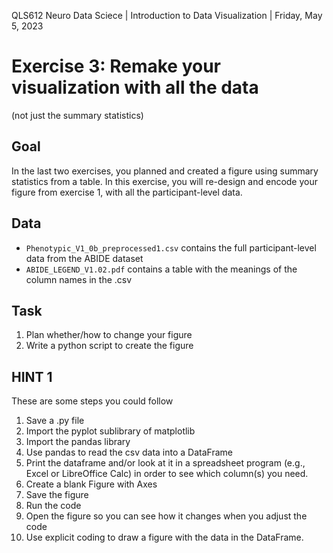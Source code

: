 QLS612 Neuro Data Sciece | Introduction to Data Visualization | Friday, May 5, 2023

# Exercise 3: Remake your visualization with all the data
(not just the summary statistics)

## Goal
In the last two exercises, you planned and created a figure using summary statistics from a table.
In this exercise, you will re-design and encode your figure from exercise 1, with all the participant-level data.

## Data
- `Phenotypic_V1_0b_preprocessed1.csv` contains the full participant-level data from the ABIDE dataset
- `ABIDE_LEGEND_V1.02.pdf` contains a table with the meanings of the column names in the .csv

## Task
1. Plan whether/how to change your figure
2. Write a python script to create the figure

## HINT 1
These are some steps you could follow
1. Save a .py file
2. Import the pyplot sublibrary of matplotlib
3. Import the pandas library
4. Use pandas to read the csv data into a DataFrame
5. Print the dataframe and/or look at it in a spreadsheet program (e.g., Excel or LibreOffice Calc) in order to see which column(s) you need.
6. Create a blank Figure with Axes
7. Save the figure
8. Run the code
9. Open the figure so you can see how it changes when you adjust the code
10. Use explicit coding to draw a figure with the data in the DataFrame.
